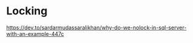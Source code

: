 # Locking
https://dev.to/sardarmudassaralikhan/why-do-we-nolock-in-sql-server-with-an-example-447c

